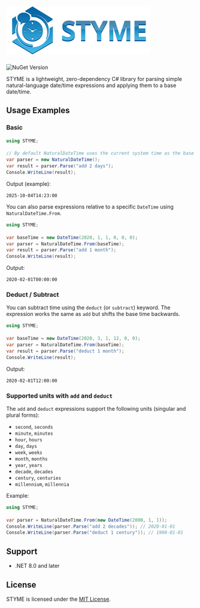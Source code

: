 ﻿# ![Icon](logo.png) 
![NuGet Version](https://img.shields.io/nuget/v/STYME)

STYME is a lightweight, zero-dependency C# library for parsing simple natural-language date/time expressions and applying them to a base date/time.

## Usage Examples

### Basic

```csharp
using STYME;

// By default NaturalDateTime uses the current system time as the base
var parser = new NaturalDateTime();
var result = parser.Parse("add 2 days");
Console.WriteLine(result);
```

Output (example):

```
2025-10-04T14:23:00
```

You can also parse expressions relative to a specific `DateTime` using `NaturalDateTime.From`.

```csharp
using STYME;

var baseTime = new DateTime(2020, 1, 1, 0, 0, 0);
var parser = NaturalDateTime.From(baseTime);
var result = parser.Parse("add 1 month");
Console.WriteLine(result);
```

Output:

```
2020-02-01T00:00:00
```

### Deduct / Subtract

You can subtract time using the `deduct` (or `subtract`) keyword. The expression works the same as `add` but shifts the base time backwards.

```csharp
using STYME;

var baseTime = new DateTime(2020, 3, 1, 12, 0, 0);
var parser = NaturalDateTime.From(baseTime);
var result = parser.Parse("deduct 1 month");
Console.WriteLine(result);
```

Output:

```
2020-02-01T12:00:00
```

### Supported units with `add` and `deduct`

The `add` and `deduct` expressions support the following units (singular and plural forms):

- `second`, `seconds`
- `minute`, `minutes`
- `hour`, `hours`
- `day`, `days`
- `week`, `weeks`
- `month`, `months`
- `year`, `years`
- `decade`, `decades`
- `century`, `centuries`
- `millennium`, `millennia`

Example:

```csharp
using STYME;

var parser = NaturalDateTime.From(new DateTime(2000, 1, 1));
Console.WriteLine(parser.Parse("add 2 decades")); // 2020-01-01
Console.WriteLine(parser.Parse("deduct 1 century")); // 1900-01-01
```

## Support

* .NET 8.0 and later

## License

STYME is licensed under the [MIT License](LICENSE).
